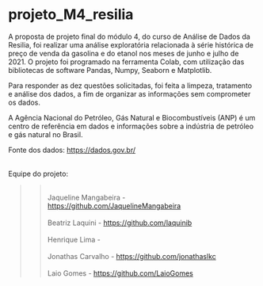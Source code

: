 # projeto_M4_resilia

A proposta de projeto final do módulo 4, do curso de Análise de Dados da Resilia, foi realizar uma análise exploratória relacionada à série histórica de preço de venda da gasolina e do etanol nos meses de junho e julho de 2021. O projeto foi programado na ferramenta Colab, com utilização das bibliotecas de software Pandas, Numpy, Seaborn e Matplotlib.

Para responder as dez questões solicitadas, foi feita a limpeza, tratamento e análise dos dados, a fim de organizar as informações sem comprometer os dados. 

A Agência Nacional do Petróleo, Gás Natural e Biocombustíveis (ANP) é um centro de referência em dados e informações sobre a indústria de petróleo e gás natural no Brasil.

Fonte dos dados: https://dados.gov.br/

<br>Equipe do projeto:</br>

>> <br>Jaqueline Mangabeira - https://github.com/JaquelineMangabeira</br>
>> <br>Beatriz Laquini - https://github.com/laquinib</br>
>> <br>Henrique Lima - </br>
>> <br>Jonathas Carvalho - https://github.com/jonathaslkc</br>
>> <br>Laio Gomes - https://github.com/LaioGomes</br>
